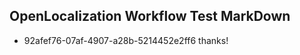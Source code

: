 ## OpenLocalization Workflow Test MarkDown
* 92afef76-07af-4907-a28b-5214452e2ff6 
thanks!<!--HONumber=Mar16_HO4-->
